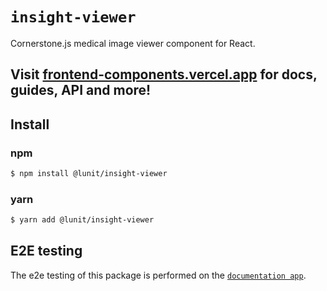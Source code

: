 # `insight-viewer`

Cornerstone.js medical image viewer component for React.

## Visit [frontend-components.vercel.app](https://frontend-components.vercel.app/) for docs, guides, API and more!

## Install

### npm

```sh
$ npm install @lunit/insight-viewer
```

### yarn

```sh
$ yarn add @lunit/insight-viewer
```

## E2E testing

The e2e testing of this package is performed on the [`documentation app`](../../apps).
